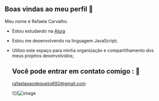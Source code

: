 ## Boas vindas ao meu perfil 💙

Meu nome é Rafaela Carvalho.

- Estou estudando na [Alura](https://www.alura.com.br)
- Estou me desenvolvendo na linguagem JavaScript;
- Utilizo este espaço para minha organização e compartilhamento dos meus projetos desenvolvidos;

  ## Você pode entrar em contato comigo : 📧
  rafaelapaodequeijo692@gmail.com

  ![](![image](https://github.com/hanny101112/hanny101112/assets/173730720/30d90280-4303-4031-b69c-812549c5e3cd)
  

  
  

